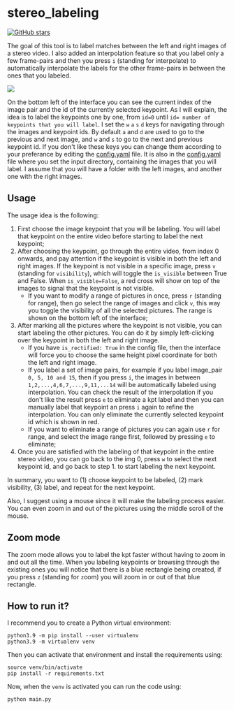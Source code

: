 # stereo_labeling

[![GitHub stars](https://img.shields.io/github/stars/Cartucho/stereo_labeling.svg?style=social&label=Stars)](https://github.com/Cartucho/stereo_labeling)


The goal of this tool is to label matches between the left and right images of a stereo video. I also added an interpolation feature so that you label only a few frame-pairs and then you press `i` (standing for interpolate) to automatically interpolate the labels for the other frame-pairs in between the ones that you labeled.

<img src="https://user-images.githubusercontent.com/15831541/139836761-24aeb645-61ef-47a4-9752-87411b5634e8.png">

On the bottom left of the interface you can see the current index of the image pair and the id of the currently selected keypoint. As I will explain, the idea is to label the keypoints one by one, from `id=0` until `id= number of keypoints that you will label`. I set the `w` `a` `s` `d` keys for navigating through the images and keypoint ids. By default `a` and `d` are used to go to the previous and next image, and `w` and `s` to go to the next and previous keypoint id. If you don't like these keys you can change them according to your preferance by editing the [config.yaml](https://github.com/Cartucho/stereo_labeling/blob/main/config.yaml) file. It is also in the [config.yaml](https://github.com/Cartucho/stereo_labeling/blob/main/config.yaml) file where you set the input directory, containing the images that you will label. I assume that you will have a folder with the left images, and another one with the right images.

## Usage

The usage idea is the following:
1. First choose the image keypoint that you will be labeling. You will label that keypoint on the entire video before starting to label the next keypoint;
2. After choosing the keypoint, go through the entire video, from index 0 onwards, and pay attention if the keypoint is visible in both the left and right images. If the keypoint is not visible in a specific image, press `v` (standing for `visibility`), which will toggle the `is_visible` between True and False. When `is_visible=False`, a red cross will show on top of the images to signal that the keypoint is not visible.
    + If you want to modify a range of pictures in once, press `r` (standing for range), then go select the range of images and click `v`, this way you toggle the visibility of all the selected pictures. The range is shown on the bottom left of the interface;
3. After marking all the pictures where the keypoint is not visible, you can start labeling the other pictures. You can do it by simply left-clicking over the keypoint in both the left and right image.
    + If you have `is_rectified: True` in the config file, then the interface will force you to choose the same height pixel coordinate for both the left and right image.
    + If you label a set of image pairs, for example if you label image_pair `0, 5, 10 and 15`, then if you press `i`, the images in between `1,2,...,4,6,7,...,9,11,...14` will be automatically labeled using interpolation. You can check the result of the interpolation if you don't like the result press `e` to eliminate a kpt label and then you can manually label that keypoint an press `i` again to refine the interpolation. You can only eliminate the currently selected keypoint id which is shown in red.
    + If you want to eliminate a range of pictures you can again use `r` for range, and select the image range first, followed by pressing `e` to eliminate;
4. Once you are satisfied with the labeling of that keypoint in the entire stereo video, you can go back to the img 0, press `w` to select the next keypoint id, and go back to step 1. to start labeling the next keypoint.

In summary, you want to (1) choose keypoint to be labeled, (2) mark visibility, (3) label, and repeat for the next keypoint.

Also, I suggest using a mouse since it will make the labeling process easier. You can even zoom in and out of the pictures using the middle scroll of the mouse.


## Zoom mode

The zoom mode allows you to label the kpt faster without having to zoom in and out all the time. When you labeling keypoints or browsing through the existing ones you will notice that there is a blue rectangle being created, if you press `z` (standing for `z`oom) you will zoom in or out of that blue rectangle.

## How to run it?

I recommend you to create a Python virtual environment:


```
python3.9 -m pip install --user virtualenv
python3.9 -m virtualenv venv
```

Then you can activate that environment and install the requirements using:
```
source venv/bin/activate
pip install -r requirements.txt
```

Now, when the `venv` is activated you can run the code using:

```
python main.py
```
